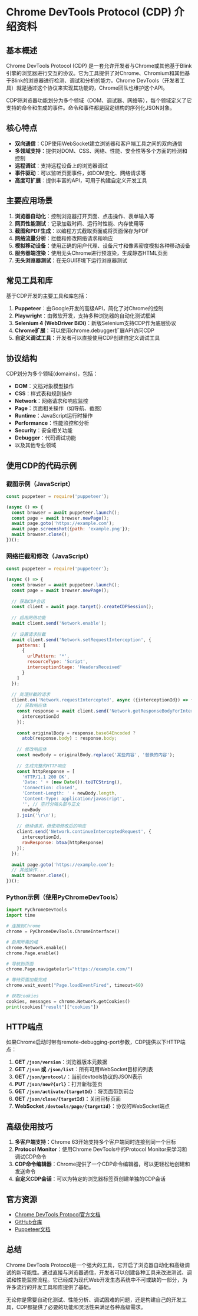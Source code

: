# Chrome DevTools Protocol (CDP) 介绍资料

## 基本概述

Chrome DevTools Protocol (CDP) 是一套允许开发者与Chrome或其他基于Blink引擎的浏览器进行交互的协议。它为工具提供了对Chrome、Chromium和其他基于Blink的浏览器进行检测、调试和分析的能力。Chrome DevTools（开发者工具）就是通过这个协议来实现其功能的，Chrome团队也维护这个API。

CDP将浏览器功能划分为多个领域（DOM、调试器、网络等），每个领域定义了它支持的命令和生成的事件。命令和事件都是固定结构的序列化JSON对象。

## 核心特点

- **双向通信**：CDP使用WebSocket建立浏览器和客户端工具之间的双向通信
- **多领域支持**：提供对DOM、CSS、网络、性能、安全性等多个方面的检测和控制
- **远程调试**：支持远程设备上的浏览器调试
- **事件驱动**：可以监听页面事件，如DOM变化、网络请求等
- **高度可扩展**：提供丰富的API，可用于构建自定义开发工具

## 主要应用场景

1. **浏览器自动化**：控制浏览器打开页面、点击操作、表单输入等
2. **网页性能测试**：记录加载时间、运行时性能、内存使用等
3. **截图和PDF生成**：以编程方式截取页面或将页面保存为PDF
4. **网络流量分析**：拦截和修改网络请求和响应
5. **模拟移动设备**：使用正确的用户代理、设备尺寸和像素密度模拟各种移动设备
6. **服务器端渲染**：使用无头Chrome进行预渲染，生成静态HTML页面
7. **无头浏览器测试**：在无GUI环境下运行浏览器测试

## 常见工具和库

基于CDP开发的主要工具和库包括：

1. **Puppeteer**：由Google开发的高级API，简化了对Chrome的控制
2. **Playwright**：由微软开发，支持多种浏览器的自动化测试框架
3. **Selenium 4 (WebDriver BiDi)**：新版Selenium支持CDP作为底层协议
4. **Chrome扩展**：可以使用chrome.debugger扩展API访问CDP
5. **自定义调试工具**：开发者可以直接使用CDP创建自定义调试工具

## 协议结构

CDP划分为多个领域(domains)，包括：

- **DOM**：文档对象模型操作
- **CSS**：样式表和规则操作
- **Network**：网络请求和响应监控
- **Page**：页面相关操作（如导航、截图）
- **Runtime**：JavaScript运行时操作
- **Performance**：性能监控和分析
- **Security**：安全相关功能
- **Debugger**：代码调试功能
- 以及其他专业领域

## 使用CDP的代码示例

### 截图示例（JavaScript）

```javascript
const puppeteer = require('puppeteer');

(async () => {
  const browser = await puppeteer.launch();
  const page = await browser.newPage();
  await page.goto('https://example.com');
  await page.screenshot({path: 'example.png'});
  await browser.close();
})();
```

### 网络拦截和修改（JavaScript）

```javascript
const puppeteer = require('puppeteer');

(async () => {
  const browser = await puppeteer.launch();
  const page = await browser.newPage();
  
  // 获取CDP会话
  const client = await page.target().createCDPSession();
  
  // 启用网络功能
  await client.send('Network.enable');
  
  // 设置请求拦截
  await client.send('Network.setRequestInterception', {
    patterns: [
      {
        urlPattern: '*',
        resourceType: 'Script',
        interceptionStage: 'HeadersReceived'
      }
    ]
  });
  
  // 处理拦截的请求
  client.on('Network.requestIntercepted', async ({interceptionId}) => {
    // 获取响应体
    const response = await client.send('Network.getResponseBodyForInterception', {
      interceptionId
    });
    
    const originalBody = response.base64Encoded ? 
      atob(response.body) : response.body;
    
    // 修改响应体
    const newBody = originalBody.replace('某些内容', '替换的内容');
    
    // 生成完整的HTTP响应
    const httpResponse = [
      'HTTP/1.1 200 OK',
      'Date: ' + (new Date()).toUTCString(),
      'Connection: closed',
      'Content-Length: ' + newBody.length,
      'Content-Type: application/javascript',
      '', // 空行分隔头部与正文
      newBody
    ].join('\r\n');
    
    // 继续请求，但使用修改后的响应
    client.send('Network.continueInterceptedRequest', {
      interceptionId,
      rawResponse: btoa(httpResponse)
    });
  });
  
  await page.goto('https://example.com');
  // 其他操作...
  await browser.close();
})();
```

### Python示例（使用PyChromeDevTools）

```python
import PyChromeDevTools
import time

# 连接到Chrome
chrome = PyChromeDevTools.ChromeInterface()

# 启用所需的域
chrome.Network.enable()
chrome.Page.enable()

# 导航到页面
chrome.Page.navigate(url="https://example.com/")

# 等待页面加载完成
chrome.wait_event("Page.loadEventFired", timeout=60)

# 获取cookies
cookies, messages = chrome.Network.getCookies()
print(cookies["result"]["cookies"])
```

## HTTP端点

如果Chrome启动时带有remote-debugging-port参数，CDP提供以下HTTP端点：

1. **GET `/json/version`**：浏览器版本元数据
2. **GET `/json` 或 `/json/list`**：所有可用WebSocket目标的列表
3. **GET `/json/protocol/`**：当前devtools协议的JSON表示
4. **PUT `/json/new?{url}`**：打开新标签页
5. **GET `/json/activate/{targetId}`**：将页面带到前台
6. **GET `/json/close/{targetId}`**：关闭目标页面
7. **WebSocket `/devtools/page/{targetId}`**：协议的WebSocket端点

## 高级使用技巧

1. **多客户端支持**：Chrome 63开始支持多个客户端同时连接到同一个目标
2. **Protocol Monitor**：使用Chrome DevTools中的Protocol Monitor来学习和调试CDP命令
3. **CDP命令编辑器**：Chrome提供了一个CDP命令编辑器，可以更轻松地创建和发送命令
4. **自定义CDP会话**：可以为特定的浏览器标签页创建单独的CDP会话

## 官方资源

- [Chrome DevTools Protocol官方文档](https://chromedevtools.github.io/devtools-protocol/)
- [GitHub仓库](https://github.com/ChromeDevTools/devtools-protocol)
- [Puppeteer文档](https://developer.chrome.com/docs/puppeteer)

## 总结

Chrome DevTools Protocol是一个强大的工具，它开启了浏览器自动化和高级调试的新可能性。通过直接与浏览器通信，开发者可以创建各种工具来改进测试、调试和性能监控流程。它已经成为现代Web开发生态系统中不可或缺的一部分，为许多流行的开发工具和库提供了基础。

无论你是需要自动化测试、性能分析、调试困难的问题，还是构建自己的开发工具，CDP都提供了必要的功能和灵活性来满足各种高级需求。 